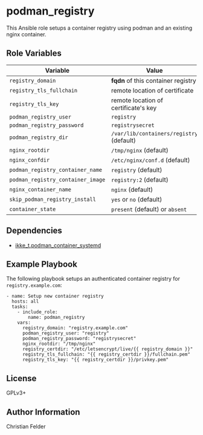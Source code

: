 podman_registry
===============

This Ansible role setups a container registry using podman and an existing nginx container.

Role Variables
--------------

| Variable                            | Value                                         |
| ----------------------------------- | --------------------------------------------- |
| ``registry_domain``                 | **fqdn** of this container registry           |
| ``registry_tls_fullchain``          | remote location of certificate                |
| ``registry_tls_key``                | remote location of certificate's key          |
| ``podman_registry_user``            | ``registry``                                  |
| ``podman_registry_password``        | ``registrysecret``                            |
| ``podman_registry_dir``             | ``/var/lib/containers/registry`` (default)    |
| ``nginx_rootdir``                   | ``/tmp/nginx`` (default)                      |
| ``nginx_confdir``                   | ``/etc/nginx/conf.d`` (default)               |
| ``podman_registry_container_name``  | ``registry`` (default)                        |
| ``podman_registry_container_image`` | ``registry:2`` (default)                      |
| ``nginx_container_name``            | ``nginx`` (default)                           |
| ``skip_podman_registry_install``    | ``yes`` or ``no`` (default)                   |
| ``container_state``                 | ``present`` (default) or ``absent``           |

Dependencies
------------

* [ikke_t.podman_container_systemd](https://galaxy.ansible.com/ikke_t/podman_container_systemd)

Example Playbook
----------------

The following playbook setups an authenticated container registry for ``registry.example.com``:

    - name: Setup new container registry
      hosts: all
      tasks:
        - include_role:
            name: podman_registry
        vars:
          registry_domain: "registry.example.com"
          podman_registry_user: "registry"
          podman_registry_password: "registrysecret"
          nginx_rootdir: "/tmp/nginx"
          registry_certdir: "/etc/letsencrypt/live/{{ registry_domain }}"
          registry_tls_fullchain: "{{ registry_certdir }}/fullchain.pem"
          registry_tls_key: "{{ registry_certdir }}/privkey.pem"

License
-------

GPLv3+

Author Information
------------------

Christian Felder
